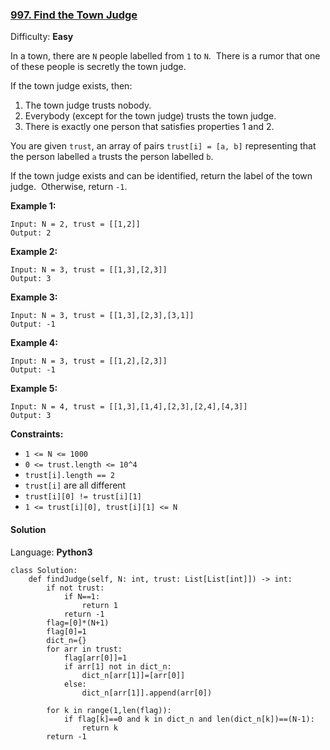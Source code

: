 ### [997\. Find the Town Judge](https://leetcode.com/problems/find-the-town-judge/)

Difficulty: **Easy**


In a town, there are `N` people labelled from `1` to `N`.  There is a rumor that one of these people is secretly the town judge.

If the town judge exists, then:

1.  The town judge trusts nobody.
2.  Everybody (except for the town judge) trusts the town judge.
3.  There is exactly one person that satisfies properties 1 and 2.

You are given `trust`, an array of pairs `trust[i] = [a, b]` representing that the person labelled `a` trusts the person labelled `b`.

If the town judge exists and can be identified, return the label of the town judge.  Otherwise, return `-1`.

**Example 1:**

```
Input: N = 2, trust = [[1,2]]
Output: 2
```

**Example 2:**

```
Input: N = 3, trust = [[1,3],[2,3]]
Output: 3
```

**Example 3:**

```
Input: N = 3, trust = [[1,3],[2,3],[3,1]]
Output: -1
```

**Example 4:**

```
Input: N = 3, trust = [[1,2],[2,3]]
Output: -1
```

**Example 5:**

```
Input: N = 4, trust = [[1,3],[1,4],[2,3],[2,4],[4,3]]
Output: 3
```

**Constraints:**

*   `1 <= N <= 1000`
*   `0 <= trust.length <= 10^4`
*   `trust[i].length == 2`
*   `trust[i]` are all different
*   `trust[i][0] != trust[i][1]`
*   `1 <= trust[i][0], trust[i][1] <= N`


#### Solution

Language: **Python3**

```python3
class Solution:
    def findJudge(self, N: int, trust: List[List[int]]) -> int:
        if not trust:
            if N==1:
                return 1
            return -1
        flag=[0]*(N+1)
        flag[0]=1
        dict_n={}
        for arr in trust:
            flag[arr[0]]=1
            if arr[1] not in dict_n:
                dict_n[arr[1]]=[arr[0]]
            else:
                dict_n[arr[1]].append(arr[0])
                
        for k in range(1,len(flag)):
            if flag[k]==0 and k in dict_n and len(dict_n[k])==(N-1):
                return k
        return -1
```